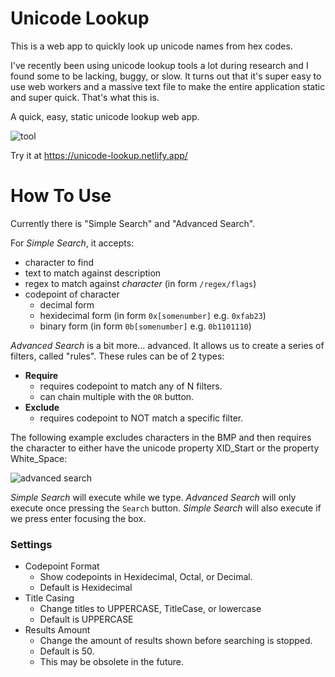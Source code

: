 # Unicode Lookup

This is a web app to quickly look up unicode names from hex codes.

I've recently been using unicode lookup tools a lot during research and I found some to be lacking, buggy, or slow.
It turns out that it's super easy to use web workers and a massive text file to make the entire application static and super quick.
That's what this is.

A quick, easy, static unicode lookup web app.

![tool](https://i.imgur.com/lOuShK8.png)

Try it at https://unicode-lookup.netlify.app/

# How To Use
Currently there is "Simple Search" and "Advanced Search".

For *Simple Search*, it accepts:
- character to find
- text to match against description
- regex to match against *character* (in form `/regex/flags`)
- codepoint of character
  - decimal form
  - hexidecimal form (in form `0x[somenumber]` e.g. `0xfab23`)
  - binary form (in form `0b[somenumber]` e.g. `0b1101110`)

*Advanced Search* is a bit more... advanced.
It allows us to create a series of filters, called "rules". These rules can be of 2 types:

- **Require**
  - requires codepoint to match any of N filters.
  - can chain multiple with the `OR` button.
- **Exclude**
  - requires codepoint to NOT match a specific filter.

The following example excludes characters in the BMP and then requires the character to either have the unicode property XID_Start or the property White_Space:

![advanced search](https://i.imgur.com/XkplKrW.png)

*Simple Search* will execute while we type. *Advanced Search* will only execute once pressing the `Search` button. 
*Simple Search* will also execute if we press enter focusing the box.

### Settings
- Codepoint Format
  - Show codepoints in Hexidecimal, Octal, or Decimal.
  - Default is Hexidecimal
- Title Casing 
  - Change titles to UPPERCASE, TitleCase, or lowercase
  - Default is UPPERCASE
- Results Amount
  - Change the amount of results shown before searching is stopped.
  - Default is 50.
  - This may be obsolete in the future. 